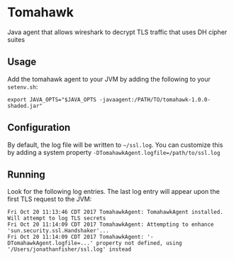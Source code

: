 # Tomahawk
Java agent that allows wireshark to decrypt TLS traffic that uses DH cipher suites

## Usage
Add the tomahawk agent to your JVM by adding the following to your `setenv.sh`:

```
export JAVA_OPTS="$JAVA_OPTS -javaagent:/PATH/TO/tomahawk-1.0.0-shaded.jar"
```

## Configuration

By default, the log file will be written to `~/ssl.log`. You can customize this by adding a system property `-DTomahawkAgent.logfile=/path/to/ssl.log` 

## Running

Look for the following log entries. The last log entry will appear upon the first TLS request to the JVM:

```
Fri Oct 20 11:13:46 CDT 2017 TomahawkAgent: TomahawkAgent installed. Will attempt to log TLS secrets
Fri Oct 20 11:14:09 CDT 2017 TomahawkAgent: Attempting to enhance 'sun.security.ssl.Handshaker'...
Fri Oct 20 11:14:09 CDT 2017 TomahawkAgent: '-DTomahawkAgent.logfile=...' property not defined, using '/Users/jonathanfisher/ssl.log' instead
```
